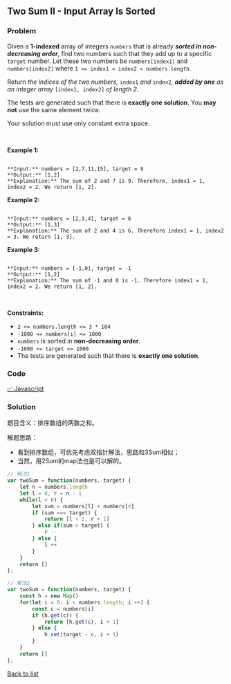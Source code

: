 Two Sum II - Input Array Is Sorted
---
### Problem
Given a **1-indexed** array of integers `numbers` that is already ***sorted in non-decreasing order***, find two numbers such that they add up to a specific `target` number. Let these two numbers be `numbers[index1]` and `numbers[index2]` where `1 <= index1 < index2 < numbers.length`.


Return *the indices of the two numbers,* `index1` *and* `index2`*, **added by one** as an integer array* `[index1, index2]` *of length 2.*


The tests are generated such that there is **exactly one solution**. You **may not** use the same element twice.


Your solution must use only constant extra space.


 


**Example 1:**



```

**Input:** numbers = [2,7,11,15], target = 9
**Output:** [1,2]
**Explanation:** The sum of 2 and 7 is 9. Therefore, index1 = 1, index2 = 2. We return [1, 2].

```

**Example 2:**



```

**Input:** numbers = [2,3,4], target = 6
**Output:** [1,3]
**Explanation:** The sum of 2 and 4 is 6. Therefore index1 = 1, index2 = 3. We return [1, 3].

```

**Example 3:**



```

**Input:** numbers = [-1,0], target = -1
**Output:** [1,2]
**Explanation:** The sum of -1 and 0 is -1. Therefore index1 = 1, index2 = 2. We return [1, 2].

```

 


**Constraints:**


* `2 <= numbers.length <= 3 * 104`
* `-1000 <= numbers[i] <= 1000`
* `numbers` is sorted in **non-decreasing order**.
* `-1000 <= target <= 1000`
* The tests are generated such that there is **exactly one solution**.

### Code
[✅ Javascript](./solution.js)
### Solution
题目含义：排序数组的两数之和。

解题思路：
- 看到排序数组，可优先考虑双指针解法，思路和3Sum相似；
- 当然，用2Sum的map法也是可以解的。

```javascript
// 解法1
var twoSum = function(numbers, target) {
    let n = numbers.length
    let l = 0, r = n - 1
    while(l < r) {
        let sum = numbers[l] + numbers[r]
        if (sum === target) {
            return [l + 1, r + 1]
        } else if(sum > target) {
            r --
        } else {
            l ++
        }
    }
    return []
};

// 解法2
var twoSum = function(numbers, target) {
    const h = new Map()
    for(let i = 0; i < numbers.length; i ++) {
        const c = numbers[i]
        if (h.get(c)) {
            return [h.get(c), i + 1]
        } else {
            h.set(target - c, i + 1)
        }
    }
    return []
};
```

[Back to list](../README.md)